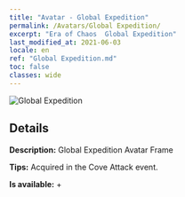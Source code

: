 ```yaml
---
title: "Avatar - Global Expedition"
permalink: /Avatars/Global Expedition/
excerpt: "Era of Chaos  Global Expedition"
last_modified_at: 2021-06-03
locale: en
ref: "Global Expedition.md"
toc: false
classes: wide
---
```

 ![Global Expedition](/images/a/avatarFrame_201.png)

## Details

 **Description:** Global Expedition Avatar Frame 

 **Tips:** Acquired in the Cove Attack event. 

 **Is available:**  + 

